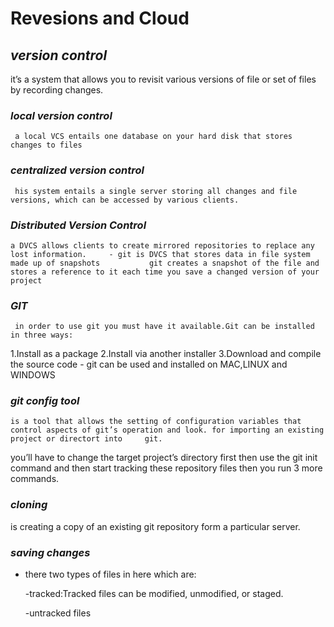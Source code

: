 
# Revesions and Cloud

## ***version control***

it’s a system that allows you to revisit various versions of file or set of files by recording changes.

### ***local version control***

     a local VCS entails one database on your hard disk that stores changes to files

### ***centralized version control***

     his system entails a single server storing all changes and file versions, which can be accessed by various clients.

### ***Distributed Version Control***

    a DVCS allows clients to create mirrored repositories to replace any lost information.     - git is DVCS that stores data in file system made up of snapshots           git creates a snapshot of the file and stores a reference to it each time you save a changed version of your project

### ***GIT***

     in order to use git you must have it available.Git can be installed in three ways:      

 1.Install as a package       2.Install via another installer       3.Download and compile the source code     - git can be used and installed on MAC,LINUX and WINDOWS

### ***git config tool***

    is a tool that allows the setting of configuration variables that control aspects of git’s operation and look. for importing an existing project or directort into     git.
you’ll have to change the target project’s directory first then use the git init command and then start tracking these repository files then you run 3 more commands.

### ***cloning***

  is creating a copy of an existing git repository form a particular server.

### ***saving changes***

- there two types of files in here which are:

   -tracked:Tracked files can be modified, unmodified, or staged.

   -untracked files
